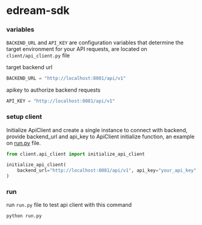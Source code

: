 # edream-sdk

### variables

`BACKEND_URL` and `API_KEY` are configuration variables that determine the target environment for your API requests, are located on `client/api_client.py` file

target backend url

```python
BACKEND_URL = "http://localhost:8081/api/v1"
```

apikey to authorize backend requests

```python
API_KEY = "http://localhost:8081/api/v1"
```

### setup client

Initialize ApiClient and create a single instance to connect with backend, provide backend_url and api_key to ApiClient initialize function, an example on [run.py](run.py) file.

```python
from client.api_client import initialize_api_client

initialize_api_client(
    backend_url="http://localhost:8081/api/v1", api_key="your_api_key"
)
```

### run

run `run.py` file to test api client with this command

```bash
python run.py
```
